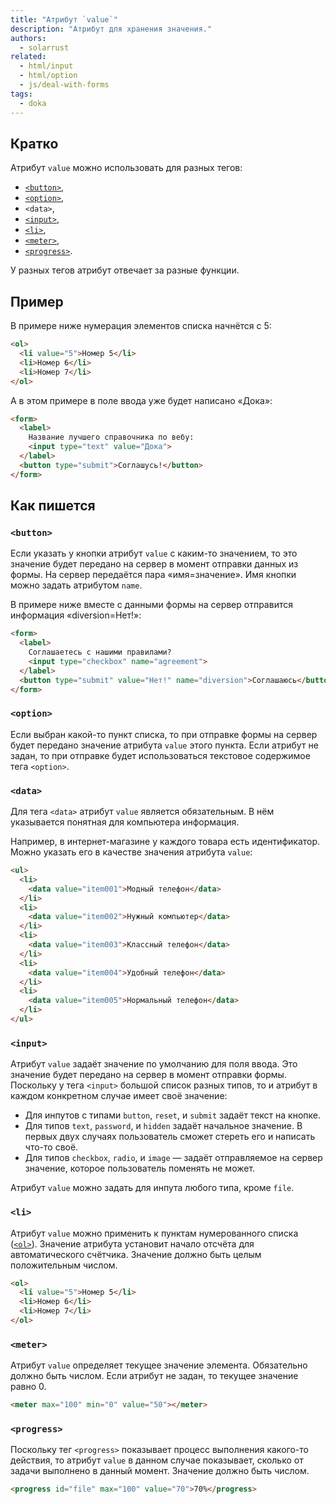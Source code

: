 ```yaml
---
title: "Атрибут `value`"
description: "Атрибут для хранения значения."
authors:
  - solarrust
related:
  - html/input
  - html/option
  - js/deal-with-forms
tags:
  - doka
---
```


## Кратко

Атрибут `value` можно использовать для разных тегов:

- [`<button>`](/html/button/),
- [`<option>`](/html/option/),
- `<data>`,
- [`<input>`](/html/input/),
- [`<li>`](/html/li/),
- [`<meter>`](/html/meter/),
- [`<progress>`](/html/progress/).

У разных тегов атрибут отвечает за разные функции.

## Пример

В примере ниже нумерация элементов списка начнётся с 5:

```html
<ol>
  <li value="5">Номер 5</li>
  <li>Номер 6</li>
  <li>Номер 7</li>
</ol>
```

А в этом примере в поле ввода уже будет написано «Дока»:

```html
<form>
  <label>
    Название лучшего справочника по вебу:
    <input type="text" value="Дока">
  </label>
  <button type="submit">Соглашусь!</button>
</form>
```

## Как пишется

### `<button>`

Если указать у кнопки атрибут `value` с каким-то значением, то это значение будет передано на сервер в момент отправки данных из формы. На сервер передаётся пара «имя=значение». Имя кнопки можно задать атрибутом `name`.

В примере ниже вместе с данными формы на сервер отправится информация «diversion=Нет!»:

```html
<form>
  <label>
    Соглашаетесь с нашими правилами?
    <input type="checkbox" name="agreement">
  </label>
  <button type="submit" value="Нет!" name="diversion">Соглашаюсь</button>
</form>
```

### `<option>`

Если выбран какой-то пункт списка, то при отправке формы на сервер будет передано значение атрибута `value` этого пункта. Если атрибут не задан, то при отправке будет использоваться текстовое содержимое тега `<option>`.

### `<data>`

Для тега `<data>` атрибут `value` является обязательным. В нём указывается понятная для компьютера информация.

Например, в интернет-магазине у каждого товара есть идентификатор. Можно указать его в качестве значения атрибута `value`:

```html
<ul>
  <li>
    <data value="item001">Модный телефон</data>
  </li>
  <li>
    <data value="item002">Нужный компьютер</data>
  </li>
  <li>
    <data value="item003">Классный телефон</data>
  </li>
  <li>
    <data value="item004">Удобный телефон</data>
  </li>
  <li>
    <data value="item005">Нормальный телефон</data>
  </li>
</ul>
```

### `<input>`

Атрибут `value` задаёт значение по умолчанию для поля ввода. Это значение будет передано на сервер в момент отправки формы. Поскольку у тега `<input>` большой список разных типов, то и атрибут в каждом конкретном случае имеет своё значение:

- Для инпутов с типами `button`, `reset`, и `submit` задаёт текст на кнопке.
- Для типов `text`, `password`, и `hidden` задаёт начальное значение. В первых двух случаях пользователь сможет стереть его и написать что-то своё.
- Для типов `checkbox`, `radio`, и `image` — задаёт отправляемое на сервер значение, которое пользователь поменять не может.

Атрибут `value` можно задать для инпута любого типа, кроме `file`.

### `<li>`

Атрибут `value` можно применить к пунктам нумерованного списка ([`<ol>`](/html/ol/)). Значение атрибута установит начало отсчёта для автоматического счётчика. Значение должно быть целым положительным числом.

```html
<ol>
  <li value="5">Номер 5</li>
  <li>Номер 6</li>
  <li>Номер 7</li>
</ol>
```

### `<meter>`

Атрибут `value` определяет текущее значение элемента. Обязательно должно быть числом. Если атрибут не задан, то текущее значение равно 0.

```html
<meter max="100" min="0" value="50"></meter>
```

### `<progress>`

Поскольку тег `<progress>` показывает процесс выполнения какого-то действия, то атрибут `value` в данном случае показывает, сколько от задачи выполнено в данный момент. Значение должно быть числом.

```html
<progress id="file" max="100" value="70">70%</progress>
```
